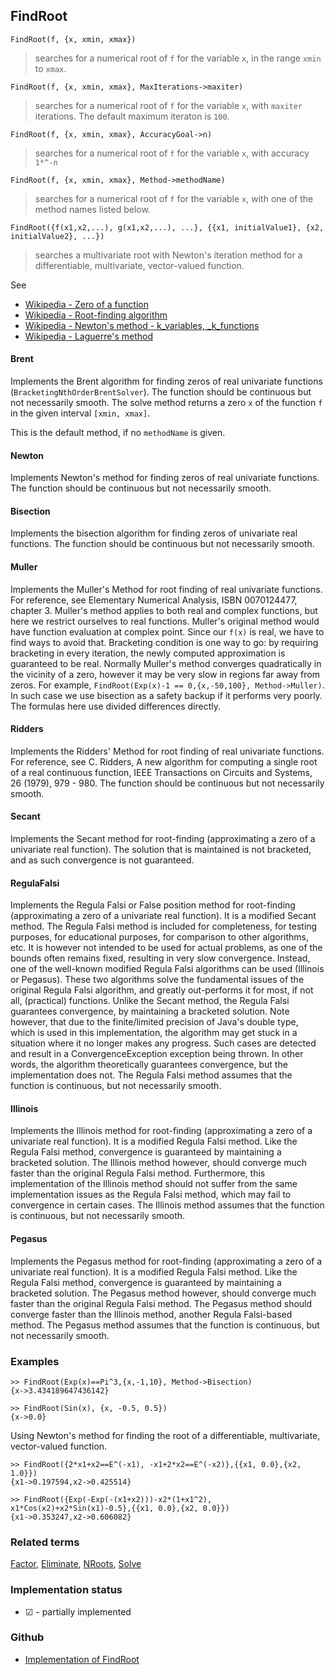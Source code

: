 ## FindRoot

```
FindRoot(f, {x, xmin, xmax})
```

> searches for a numerical root of `f` for the variable `x`, in the range `xmin` to `xmax`. 

```
FindRoot(f, {x, xmin, xmax}, MaxIterations->maxiter)
```

> searches for a numerical root of `f` for the variable `x`, with `maxiter` iterations. The default maximum iteraton is `100`.

```
FindRoot(f, {x, xmin, xmax}, AccuracyGoal->n)
```

> searches for a numerical root of `f` for the variable `x`, with accuracy `1*^-n`

```
FindRoot(f, {x, xmin, xmax}, Method->methodName)
```

> searches for a numerical root of `f` for the variable `x`, with one of the method names listed below.


```
FindRoot({f(x1,x2,...), g(x1,x2,...), ...}, {{x1, initialValue1}, {x2, initialValue2}, ...})
```

> searches a multivariate root with Newton's iteration method for a differentiable, multivariate, vector-valued function.

See
* [Wikipedia - Zero of a function](https://en.wikipedia.org/wiki/Zero_of_a_function)
* [Wikipedia - Root-finding algorithm](https://en.wikipedia.org/wiki/Root-finding_algorithm)
* [Wikipedia - Newton's method - k_variables, _k_functions](https://en.wikipedia.org/wiki/Newton%27s_method#k_variables,_k_functions)
* [Wikipedia - Laguerre's method](https://en.wikipedia.org/wiki/Laguerre%27s_method)


#### Brent

Implements the Brent algorithm for finding zeros of real univariate functions (`BracketingNthOrderBrentSolver`). 
The function should be continuous but not necessarily smooth. 
The solve method returns a zero `x` of the function `f` in the given interval `[xmin, xmax]`.

This is the default method, if no `methodName` is given.

#### Newton

Implements Newton's method for finding zeros of real univariate functions.
The function should be continuous but not necessarily smooth. 

#### Bisection

Implements the bisection algorithm for finding zeros of univariate real functions.
The function should be continuous but not necessarily smooth.

#### Muller

Implements the Muller's Method for root finding of real univariate functions. 
For reference, see Elementary Numerical Analysis, ISBN 0070124477, chapter 3.
Muller's method applies to both real and complex functions, but here we restrict ourselves to real functions. 
Muller's original method would have function evaluation at complex point. 
Since our `f(x)` is real, we have to find ways to avoid that. 
Bracketing condition is one way to go: by requiring bracketing in every iteration,
the newly computed approximation is guaranteed to be real.
Normally Muller's method converges quadratically in the vicinity of a zero, 
however it may be very slow in regions far away from zeros. 
For example, `FindRoot(Exp(x)-1 == 0,{x,-50,100}, Method->Muller)`. 
In such case we use bisection as a safety backup if it performs very poorly.
The formulas here use divided differences directly.

#### Ridders

Implements the Ridders' Method for root finding of real univariate functions. 
For reference, see C. Ridders, A new algorithm for computing a single root of a real continuous function, 
IEEE Transactions on Circuits and Systems, 26 (1979), 979 - 980.
The function should be continuous but not necessarily smooth.

#### Secant

Implements the Secant method for root-finding (approximating a zero of a univariate real function). 
The solution that is maintained is not bracketed, and as such convergence is not guaranteed.

#### RegulaFalsi

Implements the Regula Falsi or False position method for root-finding (approximating a zero of a univariate real function). It is a modified Secant method.
The Regula Falsi method is included for completeness, for testing purposes, for educational purposes, for comparison to other algorithms, etc. It is however not intended to be used for actual problems, as one of the bounds often remains fixed, resulting in very slow convergence. Instead, one of the well-known modified Regula Falsi algorithms can be used (Illinois or Pegasus). These two algorithms solve the fundamental issues of the original Regula Falsi algorithm, and greatly out-performs it for most, if not all, (practical) functions.
Unlike the Secant method, the Regula Falsi guarantees convergence, by maintaining a bracketed solution. Note however, that due to the finite/limited precision of Java's double type, which is used in this implementation, the algorithm may get stuck in a situation where it no longer makes any progress. Such cases are detected and result in a ConvergenceException exception being thrown. In other words, the algorithm theoretically guarantees convergence, but the implementation does not.
The Regula Falsi method assumes that the function is continuous, but not necessarily smooth.

#### Illinois

Implements the Illinois method for root-finding (approximating a zero of a univariate real function). It is a modified Regula Falsi method.
Like the Regula Falsi method, convergence is guaranteed by maintaining a bracketed solution. The Illinois method however, should converge much faster than the original Regula Falsi method. Furthermore, this implementation of the Illinois method should not suffer from the same implementation issues as the Regula Falsi method, which may fail to convergence in certain cases.
The Illinois method assumes that the function is continuous, but not necessarily smooth.

#### Pegasus

Implements the Pegasus method for root-finding (approximating a zero of a univariate real function). 
It is a modified Regula Falsi method. Like the Regula Falsi method, convergence is guaranteed by maintaining a bracketed solution. 
The Pegasus method however, should converge much faster than the original Regula Falsi method. 
The Pegasus method should converge faster than the Illinois method, another Regula Falsi-based method.
The Pegasus method assumes that the function is continuous, but not necessarily smooth. 

### Examples

```
>> FindRoot(Exp(x)==Pi^3,{x,-1,10}, Method->Bisection)
{x->3.434189647436142}

>> FindRoot(Sin(x), {x, -0.5, 0.5})
{x->0.0} 
```

Using Newton's method for finding the root of a differentiable, multivariate, vector-valued function.

```
>> FindRoot({2*x1+x2==E^(-x1), -x1+2*x2==E^(-x2)},{{x1, 0.0},{x2, 1.0}})
{x1->0.197594,x2->0.425514}

>> FindRoot({Exp(-Exp(-(x1+x2)))-x2*(1+x1^2), x1*Cos(x2)+x2*Sin(x1)-0.5},{{x1, 0.0},{x2, 0.0}}) 
{x1->0.353247,x2->0.606082}
```

### Related terms 
[Factor](Factor.md), [Eliminate](Eliminate.md), [NRoots](NRoots.md), [Solve](Solve.md)






### Implementation status

* &#x2611; - partially implemented

### Github

* [Implementation of FindRoot](https://github.com/axkr/symja_android_library/blob/master/symja_android_library/matheclipse-core/src/main/java/org/matheclipse/core/reflection/system/FindRoot.java#L204) 
